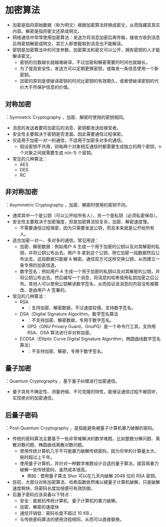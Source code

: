 # 加密算法

- 加密是指将原始数据（称为明文）根据加密算法转换成密文，从而隐藏其真实内容。解密是指将密文还原成明文。
- 网络通信中常常使用加密算法：发送方将消息加密后再传输，接收方收到消息后用密钥解密成明文，其它人即使截取到消息也不能解读。
- 密钥是加密算法中的可变参数，加密算法和密文可以公开，拥有密钥的人才能解读密文。
  - 密钥的位数越长就越难破译，不过加密和解密需要的时间也就越长。
  - 为了提高安全性，发送方可以定期更换密钥，或每发一条信息使用一个新密钥。
  - 加密的原则是使破译密钥的时间比密钥的有效期久，或者使破译密钥的代价大于所保护信息的价值。

## 对称加密

：Symmetric Cryptography ，加密、解密时使用的密钥相同。
- 消息的发送者要将加密后的消息、密钥都发送给接受者。
- 安全性主要取决于密钥是否泄漏，因此需要通信过程保密。
- 仅适用于加密一对一的通信，不适用于加密多对多的通信。
  - 假设密钥不共用，则每两个对象相互通信时都需要生成独立的两个密钥，n 个对象之间就需要生成 n(n-1) 个密钥。
- 常见的几种算法：
  - AES
  - DES
  - RC

## 非对称加密

：Asymmetric Cryptography ，加密、解密时使用的密钥不同。
- 通常其中一个是公钥（可以公开给所有人），另一个是私钥（必须私密保存）。
- 安全性主要取决于加密强度，但是加密算法较复杂，加密、解密速度慢。
  - 不需要通信过程保密，因为只需要发送公钥，而且本来就是公开给所有人。
- 适合加密一对一、多对多的通信。常见用途：
  - 加密、解密数据：例如用户 A 生成一个用于加密的公钥以及对其解密的私钥，并将公钥公布出去。用户 B 拿到这个公钥，用它加密一段数据然后公布出去，这段数据只能被 A 解密。通信双方可这样交换公钥，从而建立一条专用的加密信道。
  - 数字签名：例如用户 A 生成一个用于加密的私钥以及对其解密的公钥，并将公钥公布出去。然后编写一个消息，将消息的哈希值用私钥加密之后公布。其他人可以使用公钥解读数字签名，从而验证该消息的内容没有被篡改、是由用户 A 签署的。
- 常见的几种算法：
  - RSA
    - ：支持加密、解密数据，不过速度较慢。支持数字签名。
  - DSA（Digital Signature Algorithm，数字签名算法
    - ：不支持加密、解密数据，专用于数字签名。
    - GPG（GNU Privacy Guard，GnuPG）是一个命令行工具，支持用 RSA、DSA 算法进行非对称加密。
  - ECDSA（Elliptic Curve Digital Signature Algorithm，椭圆曲线数字签名算法）
    - ：不支持加密、解密，专用于数字签名。

## 量子加密

：Quantum Cryptography ，基于量子纠缠进行加密通信。
- 量子具有不确定性、测量坍缩、不可克隆的特性，能保证通信过程不被窃听，实现绝对的加密通信。


## 后量子密码

：Post-Quantum Cryptography ，是指能避免被量子计算机暴力破解的密码。
- 传统的密码算法主要基于一些非常难解决的数学难题，比如整数分解问题、离散对数问题、椭圆曲线离散对数问题。
  - 使用传统计算机几乎不可能暴力破解传统密码，因为穷举的计算量太大，耗时超过上千年。
  - 使用量子计算机，并针对一种数学难题设计合适的量子算法，就容易暴力破解一些传统密码，虽然成本很高。
    - 例如：使用量子算法 Shor 可以在几天内破解 2048 位的 RSA 密钥。
- 目前，大部分对称加密算法、哈希函数依然难以被量子计算机破解，只是破解速度稍快，将密码长度加倍便可有效防御。
- 后量子密码应该具备以下特点：
  - 安全：能抵抗传统计算机、量子计算机的暴力破解。
  - 加密、解密的速度快
  - 通信开销低：密码长度不超过 10 KB 。
  - 与传统密码算法的使用流程相同，从而可以直接替换。
